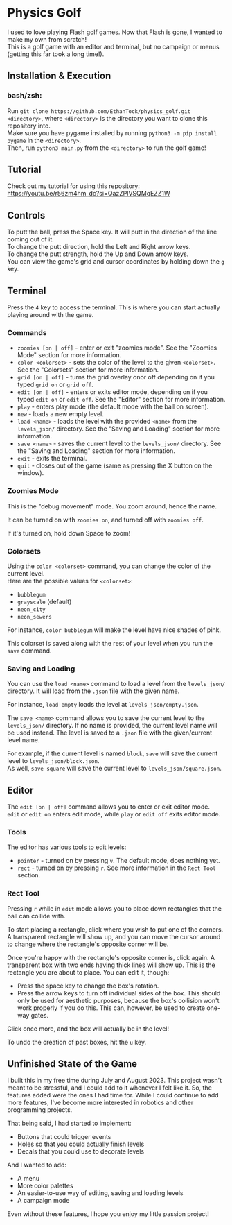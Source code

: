 # Physics Golf

I used to love playing Flash golf games. Now that Flash is gone, I wanted to make my own from scratch!  
This is a golf game with an editor and terminal, but no campaign or menus (getting this far took a long time!).

## Installation & Execution
### bash/zsh: 
Run `git clone https://github.com/EthanTock/physics_golf.git <directory>`, where `<directory>` is the directory you 
want to clone this repository into.  
Make sure you have pygame installed by running `python3 -m pip install pygame` in the `<directory>`.  
Then, run `python3 main.py` from the `<directory>` to run the golf game!

## Tutorial
Check out my tutorial for using this repository: https://youtu.be/r56zm4hm_dc?si=QazZPlVSQMqEZZ1W

## Controls
To putt the ball, press the Space key. It will putt in the direction of the line coming out of it.  
To change the putt direction, hold the Left and Right arrow keys.  
To change the putt strength, hold the Up and Down arrow keys.  
You can view the game's grid and cursor coordinates by holding down the `g` key.

## Terminal
Press the `4` key to access the terminal. This is where you can start actually playing around with the game.
### Commands
* `zoomies [on | off]` - enter or exit "zoomies mode". See the "Zoomies Mode" section for more information.
* `color <colorset>` - sets the color of the level to the given `<colorset>`. See the "Colorsets" section for more
information.
* `grid [on | off]` - turns the grid overlay onor off depending on if you typed `grid on` or `grid off`.
* `edit [on | off]` - enters or exits editor mode, depending on if you typed `edit on` or `edit off`. See the "Editor" 
section for more information.
* `play` - enters play mode (the default mode with the ball on screen).
* `new` - loads a new empty level.
* `load <name>` - loads the level with the provided `<name>` from the `levels_json/` directory. See the "Saving and 
Loading" section for more information.
* `save <name>` - saves the current level to the `levels_json/` directory. See the "Saving and Loading" section for more
information.
* `exit` - exits the terminal.
* `quit` - closes out of the game (same as pressing the X button on the window).

### Zoomies Mode
This is the "debug movement" mode. You zoom around, hence the name.  

It can be turned on with `zoomies on`, and turned off with `zoomies off`.  

If it's turned on, hold down Space to zoom!

### Colorsets
Using the `color <colorset>` command, you can change the color of the current level.  
Here are the possible values for `<colorset>`:
* `bubblegum`
* `grayscale` (default)
* `neon_city`
* `neon_sewers`

For instance, `color bubblegum` will make the level have nice shades of pink.

This colorset is saved along with the rest of your level when you run the `save` command.

### Saving and Loading
You can use the `load <name>` command to load a level from the `levels_json/` directory.
It will load from the `.json` file with the given name.  

For instance, `load empty` loads the level at `levels_json/empty.json`.

The `save <name>` command allows you to save the current level to the `levels_json/` directory. If no name is provided, 
the current level name will be used instead. The level is saved to a `.json` file with the given/current level name.  

For example, if the current level is named `block`, `save` will save the current level to `levels_json/block.json`.  
As well, `save square` will save the current level to `levels_json/square.json`.

## Editor
The `edit [on | off]` command allows you to enter or exit editor mode.  
`edit` or `edit on` enters edit mode, while `play` or `edit off` exits editor mode.

### Tools
The editor has various tools to edit levels:
* `pointer` - turned on by pressing `v`. The default mode, does nothing yet.
* `rect` - turned on by pressing `r`. See more information in the `Rect Tool` section.

### Rect Tool
Pressing `r` while in `edit` mode allows you to place down rectangles that the ball can collide with.  

To start placing a rectangle, click where you wish to put one of the corners. A transparent rectangle will show up, and
you can move the cursor around to change where the rectangle's opposite corner will be.  

Once you're happy with the rectangle's opposite corner is, click again. A transparent box with two ends having thick
lines will show up. This is the rectangle you are about to place. You can edit it, though:  
* Press the space key to change the box's rotation.  
* Press the arrow keys to turn off individual sides of the box. This should only be used for aesthetic purposes, because
the box's collision won't work properly if you do this. This can, however, be used to create one-way gates.

Click once more, and the box will actually be in the level!  

To undo the creation of past boxes, hit the `u` key.

## Unfinished State of the Game
I built this in my free time during July and August 2023. This project wasn't meant to be stressful, and I could add to
it whenever I felt like it. So, the features added were the ones I had time for. While I could continue to add more
features, I've become more interested in robotics and other programming projects.

That being said, I had started to implement:
* Buttons that could trigger events
* Holes so that you could actually finish levels
* Decals that you could use to decorate levels

And I wanted to add:
* A menu
* More color palettes
* An easier-to-use way of editing, saving and loading levels
* A campaign mode

Even without these features, I hope you enjoy my little passion project!
